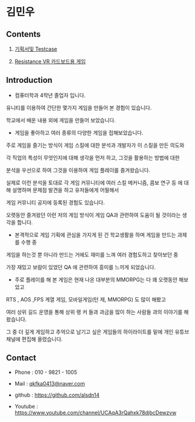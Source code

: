 # 김민우

## Contents

1. [기획서및 Testcase](https://github.com/alsdn14/Proposal)

2. [Resistance VR 카드보드용 게임 ](https://github.com/alsdn14/Resistance)

## Introduction

- 컴퓨터학과 4학년 졸업자 입니다.

유니티를 이용하여 간단한 몇가지 게임을 만들어 본 경험이 있습니다.

학교에서 배운 내용 외에 게임을 만들어 보았습니다.




- 게임을 좋아하고 여러 종류의 다양한 게임을 접해보았습니다.

주로 게임을 즐기는 방식이 게임 스킬에 대한 분석과 개발자가 이 스킬을 만든 의도와

각 직업의 특성이 무엇인지에 대해 생각을 먼저 하고, 그것을 활용하는 방법에 대한

분석을 우선으로 하여 그것을 이용하여 게임 플레이를 즐겨왔습니다.

실제로 이런 분석을 토대로 각 게임 커뮤니티에 여러 스킬 메커니즘, 콤보 연구 등 에 대해 설명하며 문제점 발견을 하고 유저들에게 어필해서

게임 커뮤니티 공지에 등록된 경험도 있습니다.

오랫동안 즐겨왔던 이런 저의 게임 방식이 게임 QA과 관련하여 도움이 될 것이라는 생각을 합니다.




- 본격적으로 게임 기획에 관심을 가지게 된 건 학교생활을 하며 게임을 만드는 과제를 수행 중

게임을 하는것 뿐 아니라 만드는 거에도 재미를 느껴 여러 경험도하고 찾아보던 중

가장 재밌고 보람이 있었던 QA 에 관련하여 흥미를 느끼게 되었습니다.




- 주로 플레이를 해 본 게임은 현재 나온 대부분의 MMORPG는 다 꽤 오랫동안 해보았고

RTS , AOS ,FPS 계열 게임, 모바일게임(턴 제, MMORPG) 도 많이 해봤고

여러 상위 길드 운영을 통해 상위 랭 커 들과 과금을 많이 하는 사람들 과의 이야기를 해왔습니다.

그 중 더 깊게 게임하고 추억으로 남기고 싶은 게임들의 하이라이트를 밑에 개인 유튜브 채널에 편집해 올렸습니다.




## Contact

* Phone : 010 - 9821 - 1005

* Mail : qkfka0413@naver.com

* github : https://github.com/alsdn14

* Youtube : https://www.youtube.com/channel/UCAqA3rQahxk78djbcDewzvw
